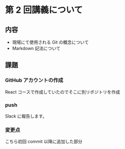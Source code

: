 # 第 2 回講義について

## 内容

- 現場にて使用される Git の概念について
- Markdown 記法について

## 課題

### GitHub アカウントの作成

React コースで作成していたのでそこに別リポジトリを作成

### push

Slack に報告します。

### 変更点

こちら初回 commit 以降に追加した部分
